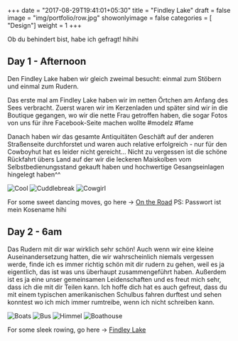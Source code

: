 +++
date = "2017-08-29T19:41:01+05:30"
title = "Findley Lake"
draft = false
image = "img/portfolio/row.jpg"
showonlyimage = false
categories = [ "Design"]
weight = 1
+++

Ob du behindert bist, habe ich gefragt! hihihi

<!--more--> 

## Day 1 - Afternoon
Den Findley Lake haben wir gleich zweimal besucht: einmal zum Stöbern und einmal zum Rudern.

Das erste mal am Findley Lake haben wir im netten Örtchen am Anfang des Sees verbracht. Zuerst waren wir im Kerzenladen und später sind wir in die Boutique gegangen, wo wir die nette Frau getroffen haben, die sogar Fotos von uns für ihre Facebook-Seite machen wollte #modelz #fame

Danach haben wir das gesamte Antiquitäten Geschäft auf der anderen Straßenseite durchforstet und waren auch relative erfolgreich - nur für den Cowboyhut hat es leider nicht gereicht...
Nicht zu vergessen ist die schöne Rückfahrt übers Land auf der wir die leckeren Maiskolben vom Selbstbedienungsstand gekauft haben und hochwertige Gesangseinlagen hingelegt haben^^

![Cool](/img/cool.jpg "G??ngstaz") ![Cuddlebreak](/img/cuddle.jpg "Cuddlebreak") ![Cowgirl](/img/cowboy.jpg "Cowgirl")

For some sweet dancing moves, go here -> [On the Road](https://vimeo.com/241741544)
PS: Passwort ist mein Kosename hihi


## Day 2 - 6am 
Das Rudern mit dir war wirklich sehr schön! Auch wenn wir eine kleine Auseinandersetzung hatten, die wir wahrscheinlich niemals vergessen werde, finde ich es immer richtig schön mit dir rudern zu gehen, weil es ja eigentlich, das ist was uns überhaupt zusammengeführt haben. Außerdem ist es ja eine unser gemeinsamen Leidenschaften und es freut mich sehr, dass ich die mit dir Teilen kann. Ich hoffe dich hat es auch gefreut, dass du mit einem typischen amerikanischen Schulbus fahren durftest und sehen konntest wo ich mich immer rumtreibe, wenn ich nicht schreiben kann. 

![Boats](/img/boats.jpg "Rennmaschinen") ![Bus](/img/bus.jpg "The Rowing Bus") ![Himmel](/img/himmel.jpg "Anhimmelmode") ![Boathouse](/img/boathouse.jpg "Powerhouse") 

For some sleek rowing, go here -> [Findley Lake](https://vimeo.com/241741045)
